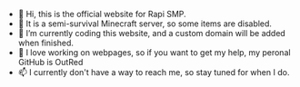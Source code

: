 - 👋 Hi, this is the official website for Rapi SMP.
- 👀 It is a semi-survival Minecraft server, so some items are disabled.
- 🌱 I’m currently coding this website, and a custom domain will be added when finished.
- 💞️ I love working on webpages, so if you want to get my help, my peronal GitHub is OutRed
- 📫 I currently don't have a way to reach me, so stay tuned for when I do.

<!---
rapismp/rapismp is a ✨ special ✨ repository because its `README.md` (this file) appears on your GitHub profile.
You can click the Preview link to take a look at your changes.
--->
